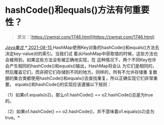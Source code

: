 <!--yml
category: 未分类
date: 0001-01-01 00:00:00
-->

# hashCode()和equals()方法有何重要性？

> 原文：[https://zwmst.com/1746.html](https://zwmst.com/1746.html)

   [ *Java集合* ](https://zwmst.com/java%e9%9b%86%e5%90%88)*[ <time datetime="2021-08-15T16:22:30+08:00"> 2021-08-15 </time> ](https://zwmst.com/1746.html)  HashMap使用Key对象的hashCode()和equals()方法去决定key-value对的索引。当我们试 着从HashMap中获取值的时候，这些方法也会被用到。如果这些方法没有被正确地实现，在 这种情况下，两个不同Key也许会产生相同的hashCode()和equals()输出，HashMap将会认 为它们是相同的，然后覆盖它们，而非把它们存储到不同的地方。同样的，所有不允许存储重 复数据的集合类都使用hashCode()和equals()去查找重复，所以正确实现它们非常重要。 equals()和hashCode()的实现应该遵循以下规则：

（1）如果o1.equals(o2)，那么o1.hashCode() == o2.hashCode()总是为true的。

（2）如果o1.hashCode() == o2.hashCode()，并不意味着o1.equals(o2)会为true。*